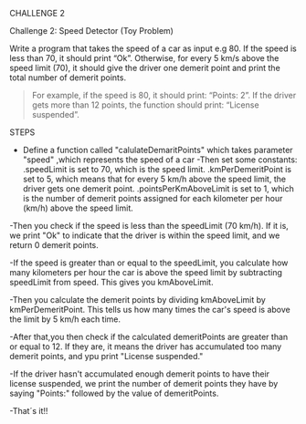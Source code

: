 CHALLENGE 2

Challenge 2: Speed Detector (Toy Problem)

Write a program that takes the speed of a car as input e.g 80. If the speed is less than 70, it should print “Ok”. Otherwise, for every 5 km/s above the speed limit (70), it should give the driver one demerit point and print the total number of demerit points.

   > For example, if the speed is 80, it should print: “Points: 2”. If the driver gets more than 12 points, the function should print: “License suspended”.

   STEPS
   - Define a function called "calulateDemaritPoints" which takes parameter "speed" ,which represents the speed of a car 
   -Then set some constants:
.speedLimit is set to 70, which is the speed limit.
.kmPerDemeritPoint is set to 5, which means that for every 5 km/h above the speed limit, the driver gets one demerit point.
.pointsPerKmAboveLimit is set to 1, which is the number of demerit points assigned for each kilometer per hour (km/h) above the speed limit.

-Then you check if the speed is less than the speedLimit (70 km/h). If it is, we print "Ok" to indicate that the driver is within the speed limit, and we return 0 demerit points.

-If the speed is greater than or equal to the speedLimit, you calculate how many kilometers per hour the car is above the speed limit by subtracting speedLimit from speed. This gives you kmAboveLimit.

-Then you calculate the demerit points by dividing kmAboveLimit by kmPerDemeritPoint. This tells us how many times the car's speed is above the limit by 5 km/h each time.

-After that,you then check if the calculated demeritPoints are greater than or equal to 12. If they are, it means the driver has accumulated too many demerit points, and ypu print "License suspended."

-If the driver hasn't accumulated enough demerit points to have their license suspended, we print the number of demerit points they have by saying "Points:" followed by the value of demeritPoints.

-That´s it!!